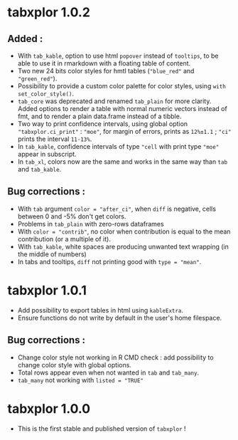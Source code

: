 # tabxplor 1.0.2

## Added : 
* With `tab_kable`, option to use html `popover` instead of `tooltips`, to be able to use it in rmarkdown with a floating table of content.
* Two new 24 bits color styles for hmtl tables (`"blue_red"` and `"green_red"`).
* Possibility to provide a custom color palette for color styles, using `with set_color_style()`. 
* `tab_core` was deprecated and renamed `tab_plain` for more clarity. Added options to render a table with normal numeric vectors instead of fmt, and to render a plain data.frame instead of a tibble. 
* Two way to print confidence intervals, using global option `"tabxplor.ci_print"` : `"moe"`, for margin of errors, prints as `12%±1.1` ; `"ci"` prints the interval `11·13%`.
* In `tab_kable`, confidence intervals of type `"cell` with print type `"moe"` appear in subscript. 
* In `tab_xl`, colors now are the same and works in the same way than `tab` and `tab_kable`.

## Bug corrections :
* With `tab` argument `color = "after_ci"`, when `diff` is negative, cells between 0 and -5% don't get colors.
* Problems in `tab_plain` with zero-rows dataframes 
* With `color = "contrib"`, no color when contribution is equal to the mean contribution (or a multiple of it).
* With `tab_kable`, white spaces are producing unwanted text wrapping (in the middle of numbers)
* In tabs and tooltips, `diff` not printing good with `type = "mean"`. 


# tabxplor 1.0.1
* Add possibility to export tables in html using `kableExtra`.
* Ensure functions do not write by default in the user's home filespace. 

## Bug corrections :
* Change color style not working in R CMD check : add possibility to change color style with global options. 
* Total rows appear even when not wanted in `tab` and `tab_many`.
* `tab_many` not working with `listed = "TRUE"` 


# tabxplor 1.0.0
* This is the first stable and published version of `tabxplor` !
